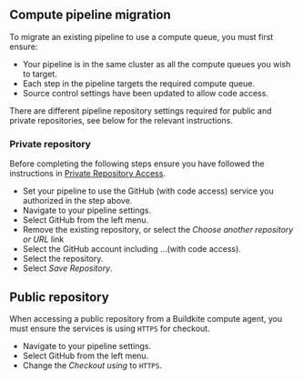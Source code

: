 ## Compute pipeline migration

To migrate an existing pipeline to use a compute queue, you must first ensure:

- Your pipeline is in the same cluster as all the compute queues you wish to target.
- Each step in the pipeline targets the required compute queue.
- Source control settings have been updated to allow code access.

There are different pipeline repository settings required for public and private repositories, see below for the relevant instructions.

### Private repository

Before completing the following steps ensure you have followed the instructions in [Private Repository Access](/docs/buildkite-compute/source-control#commpute-code-access-private-repositories).

- Set your pipeline to use the GitHub (with code access) service you authorized in the step above.
- Navigate to your pipeline settings.
- Select GitHub from the left menu.  
- Remove the existing repository, or select the _Choose another repository or URL_ link
- Select the GitHub account including ...(with code access).
- Select the repository.
- Select _Save Repository_.

## Public repository

When accessing a public repository from a Buildkite compute agent, you must ensure the services is using `HTTPS` for checkout.

- Navigate to your pipeline settings.
- Select GitHub from the left menu.  
- Change the _Checkout using_ to `HTTPS`.